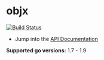 # objx
[![Build Status](https://travis-ci.org/stretchr/objx.svg?branch=master)](https://travis-ci.org/stretchr/objx)

  * Jump into the [API Documentation](http://godoc.org/github.com/stretchr/objx)

**Supported go versions:** 1.7 - 1.9
